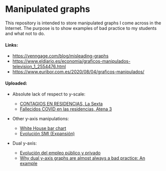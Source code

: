 # Manipulated graphs

This repository is intended to store manipulated graphs I come across in the Internet. The purpose is to show examples of bad practice to my students and what not to do.

#### Links:
* https://venngage.com/blog/misleading-graphs
* https://www.eldiario.es/economia/graficos-manipulados-television_1_2554476.html
* https://www.euribor.com.es/2020/08/04/graficos-manipulados/

#### Uploaded:
* Absolute lack of respect to y-scale: 
  * [CONTAGIOS EN RESIDENCIAS, La Sexta](/bar1.jpg)
  * [Fallecidos COVID en las residencias, Atena 3](/bar2.jpg)

* Other y-axis manipulations:
  * [White House bar chart](/figs/white_house.jpg)
  * [Evolución SMI (Expansión)](/figs/SMI_expansion.jpg)

* Dual y-axis:
  * [Evolución del empleo público y privado](/line1.jpeg)
  * [Why dual y-axis graphs are almost always a bad practice: An example](/figs/line2.jpg)

